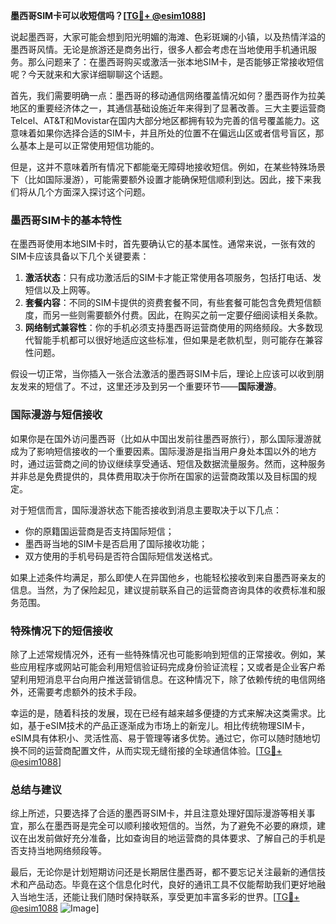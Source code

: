 **墨西哥SIM卡可以收短信吗？[[TG💪+ @esim1088](https://t.me/s/esim1088)]**

说起墨西哥，大家可能会想到阳光明媚的海滩、色彩斑斓的小镇，以及热情洋溢的墨西哥风情。无论是旅游还是商务出行，很多人都会考虑在当地使用手机通讯服务。那么问题来了：在墨西哥购买或激活一张本地SIM卡，是否能够正常接收短信呢？今天就来和大家详细聊聊这个话题。

首先，我们需要明确一点：墨西哥的移动通信网络覆盖情况如何？墨西哥作为拉美地区的重要经济体之一，其通信基础设施近年来得到了显著改善。三大主要运营商Telcel、AT&T和Movistar在国内大部分地区都拥有较为完善的信号覆盖能力。这意味着如果你选择合适的SIM卡，并且所处的位置不在偏远山区或者信号盲区，那么基本上是可以正常使用短信功能的。

但是，这并不意味着所有情况下都能毫无障碍地接收短信。例如，在某些特殊场景下（比如国际漫游），可能需要额外设置才能确保短信顺利到达。因此，接下来我们将从几个方面深入探讨这个问题。

### 墨西哥SIM卡的基本特性

在墨西哥使用本地SIM卡时，首先要确认它的基本属性。通常来说，一张有效的SIM卡应该具备以下几个关键要素：

1. **激活状态**：只有成功激活后的SIM卡才能正常使用各项服务，包括打电话、发短信以及上网等。
2. **套餐内容**：不同的SIM卡提供的资费套餐不同，有些套餐可能包含免费短信额度，而另一些则需要额外付费。因此，在购买之前一定要仔细阅读相关条款。
3. **网络制式兼容性**：你的手机必须支持墨西哥运营商使用的网络频段。大多数现代智能手机都可以很好地适应这些标准，但如果是老款机型，则可能存在兼容性问题。

假设一切正常，当你插入一张合法激活的墨西哥SIM卡后，理论上应该可以收到朋友发来的短信了。不过，这里还涉及到另一个重要环节——**国际漫游**。

### 国际漫游与短信接收

如果你是在国外访问墨西哥（比如从中国出发前往墨西哥旅行），那么国际漫游就成为了影响短信接收的一个重要因素。国际漫游是指当用户身处本国以外的地方时，通过运营商之间的协议继续享受通话、短信及数据流量服务。然而，这种服务并非总是免费提供的，具体费用取决于你所在国家的运营商政策以及目标国的规定。

对于短信而言，国际漫游状态下能否接收到消息主要取决于以下几点：
- 你的原籍国运营商是否支持国际短信；
- 墨西哥当地的SIM卡是否启用了国际接收功能；
- 双方使用的手机号码是否符合国际短信发送格式。

如果上述条件均满足，那么即使人在异国他乡，也能轻松接收到来自墨西哥亲友的信息。当然，为了保险起见，建议提前联系自己的运营商咨询具体的收费标准和服务范围。

### 特殊情况下的短信接收

除了上述常规情况外，还有一些特殊情况也可能影响到短信的正常接收。例如，某些应用程序或网站可能会利用短信验证码完成身份验证流程；又或者是企业客户希望利用短消息平台向用户推送营销信息。在这种情况下，除了依赖传统的电信网络外，还需要考虑额外的技术手段。

幸运的是，随着科技的发展，现在已经有越来越多便捷的方式来解决这类需求。比如，基于eSIM技术的产品正逐渐成为市场上的新宠儿。相比传统物理SIM卡，eSIM具有体积小、灵活性高、易于管理等诸多优势。通过它，你可以随时随地切换不同的运营商配置文件，从而实现无缝衔接的全球通信体验。[[TG💪+ @esim1088](https://t.me/s/esim1088)]

### 总结与建议

综上所述，只要选择了合适的墨西哥SIM卡，并且注意处理好国际漫游等相关事宜，那么在墨西哥是完全可以顺利接收短信的。当然，为了避免不必要的麻烦，建议在出发前做好充分准备，比如查询目的地运营商的具体要求、了解自己的手机是否支持当地网络频段等。

最后，无论你是计划短期访问还是长期居住墨西哥，都不要忘记关注最新的通信技术和产品动态。毕竟在这个信息化时代，良好的通讯工具不仅能帮助我们更好地融入当地生活，还能让我们随时保持联系，享受更加丰富多彩的世界。[[TG💪+ @esim1088](https://t.me/s/esim1088) ![Image](https://i.postimg.cc/4NQfJmqS/Snipaste-2025-05-13-00-14-12.png)]